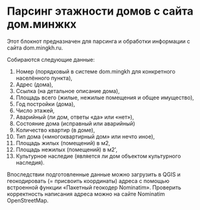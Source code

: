 # Парсинг этажности домов с сайта дом.минжкх

Этот блокнот предназначен для парсинга и обработки информации с сайта dom.mingkh.ru. 

Собираются следующие данные:

1. Номер (порядковый в системе dom.mingkh для конкретного населённого пункта), 
2. Адрес (дома), 
3. Ссылка (на детальное описание дома), 
4. Площадь всего (жилые, нежилые помещения и общее имущество), 
5. Год постройки (дома), 
6. Число этажей,
7. Аварийный (ли дом, ответы «да» или «нет»), 
8. Состояние дома (исправный или аварийный)
9. Количество квартир (в доме), 
10. Тип дома («многоквартирный дом» или нечто иное),
11. Площадь жилых (помещений) в м2, 
12. Площадь нежилых (помещений) в м2', 
13. Культурное наследие (является ли дом объектом культурного наследия).

Впоследствии подготовленные данные можно загрузить в QGIS и геокодировать (= присвоить координаты) адреса с помощью встроенной функции «Пакетный геокодер Nominatim».
Проверить корректность написания адреса можно на сайте Nominatim OpenStreetMap.
